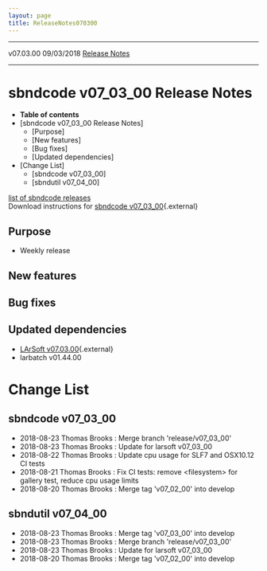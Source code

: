 ```yaml
---
layout: page
title: ReleaseNotes070300
---
```


  ----------- ------------ -- -- ------------------------------------------------------
  v07.03.00   09/03/2018         [Release Notes](ReleaseNotes070300.html)
  ----------- ------------ -- -- ------------------------------------------------------



sbndcode v07\_03\_00 Release Notes
======================================================================================

-   **Table of contents**
-   [sbndcode v07\_03\_00 Release
    Notes]
    -   [Purpose]
    -   [New features]
    -   [Bug fixes]
    -   [Updated dependencies]
-   [Change List]
    -   [sbndcode v07\_03\_00]
    -   [sbndutil v07\_04\_00]

[list of sbndcode
releases](List_of_SBND_code_releases.html)\
Download instructions for [sbndcode
v07\_03\_00](http://scisoft.fnal.gov/scisoft/bundles/sbnd/v07_03_00/sbndcode-v07_03_00.html){.external}



Purpose
----------------------------------

-   Weekly release



New features
--------------------------------------------



Bug fixes
--------------------------------------



Updated dependencies
------------------------------------------------------------

-   [LArSoft
    v07.03.00](https://cdcvs.fnal.gov/redmine/projects/larsoft/wiki/ReleaseNotes070300){.external}
-   larbatch v01.44.00



Change List
==========================================



sbndcode v07\_03\_00
----------------------------------------------------------

-   2018-08-23 Thomas Brooks : Merge branch \'release/v07\_03\_00\'
-   2018-08-23 Thomas Brooks : Update for larsoft v07\_03\_00
-   2018-08-22 Thomas Brooks : Update cpu usage for SLF7 and OSX10.12 CI
    tests
-   2018-08-21 Thomas Brooks : Fix CI tests: remove \<filesystem\> for
    gallery test, reduce cpu usage limits
-   2018-08-20 Thomas Brooks : Merge tag \'v07\_02\_00\' into develop



sbndutil v07\_04\_00
----------------------------------------------------------

-   2018-08-23 Thomas Brooks : Merge tag \'v07\_03\_00\' into develop
-   2018-08-23 Thomas Brooks : Merge branch \'release/v07\_03\_00\'
-   2018-08-23 Thomas Brooks : Update for larsoft v07\_03\_00
-   2018-08-20 Thomas Brooks : Merge tag \'v07\_02\_00\' into develop
